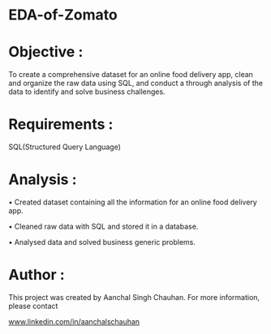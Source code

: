 # EDA-of-Zomato

# Objective : 
To create a comprehensive dataset for an online food delivery app, clean and organize the raw data using SQL, and conduct a through analysis of the data to identify and solve business challenges.

# Requirements :
SQL(Structured Query Language)

# Analysis :
•	Created dataset containing all the information for an online food delivery app.

•	Cleaned raw data with SQL and stored it in a database.

•	Analysed data and solved business generic problems.

# Author :
This project was created by Aanchal Singh Chauhan. For more information, please contact 

www.linkedin.com/in/aanchalschauhan
